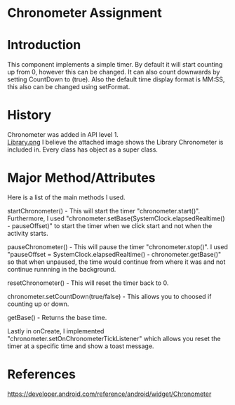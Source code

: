 # Chronometer Assignment

# Introduction
This component implements a simple timer. By default it will start counting up from 0, however this can be changed. It can also count downwards by setting CountDown to (true). Also the default time display format is MM:SS, this also can be changed using setFormat.

# History
Chronometer was added in API level 1.  
[Library.png](https://github.com/n01111786/Chronometer/blob/master/image.png?raw=true) I believe the attached image shows the Library Chronometer is included in. Every class has object as a super class.

# Major Method/Attributes
Here is a list of the main methods I used.

startChronometer() - This will start the timer "chronometer.start()". Furthermore, I used "chronometer.setBase(SystemClock.elapsedRealtime() - pauseOffset)" to start the timer when we click start and not when the activity starts.

pauseChronometer() - This will pause the timer "chronometer.stop()". I used "pauseOffset = SystemClock.elapsedRealtime() - chronometer.getBase()" so that when unpaused, the time would continue from where it was and not continue runnning in the background.

resetChronometer() - This will reset the timer back to 0. 

chronometer.setCountDown(true/false) - This allows you to choosed if counting up or down.

getBase() - Returns the base time.

Lastly in onCreate, I implemented "chronometer.setOnChronometerTickListener" which allows you reset the timer at a specific time and show a toast message.

# References
https://developer.android.com/reference/android/widget/Chronometer



